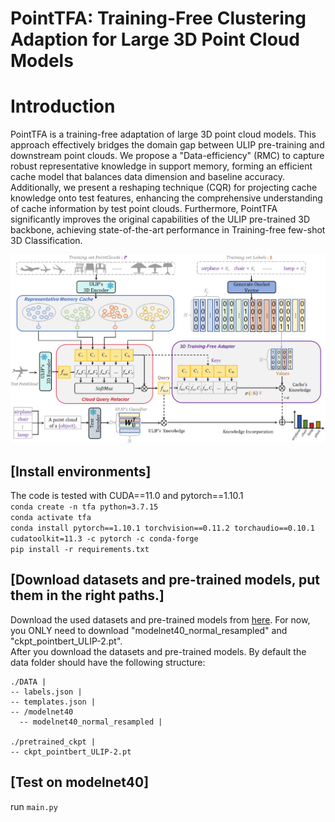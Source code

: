 # PointTFA: Training-Free Clustering Adaption for Large 3D Point Cloud Models

# Introduction
PointTFA is a training-free adaptation of large 3D point cloud models. This approach effectively bridges the domain gap between ULIP pre-training and downstream point clouds. We propose a "Data-efficiency" (RMC) to capture robust representative knowledge in support memory, forming an efficient cache model that balances data dimension and baseline accuracy. Additionally, we present a reshaping technique (CQR) for projecting cache knowledge onto test features, enhancing the comprehensive understanding of cache information by test point clouds. Furthermore, PointTFA significantly improves the original capabilities of the ULIP pre-trained 3D backbone, achieving state-of-the-art performance in Training-free few-shot 3D Classification.

<div align="center">
  <img width=900 src="framework.png"/>
</div>

## [Install environments]
The code is tested with CUDA==11.0 and pytorch==1.10.1\
```conda create -n tfa python=3.7.15``` \
```conda activate tfa``` \
```conda install pytorch==1.10.1 torchvision==0.11.2 torchaudio==0.10.1 cudatoolkit=11.3 -c pytorch -c conda-forge``` \
```pip install -r requirements.txt```

## [Download datasets and pre-trained models, put them in the right paths.]
Download the used datasets and pre-trained models from [here](https://console.cloud.google.com/storage/browser/sfr-ulip-code-release-research). For now, you ONLY need to download "modelnet40_normal_resampled" and "ckpt_pointbert_ULIP-2.pt". \
After you download the datasets and pre-trained models. By default the data folder should have the following structure:
```
./DATA |
-- labels.json |
-- templates.json |
-- /modelnet40
  -- modelnet40_normal_resampled |

./pretrained_ckpt |
-- ckpt_pointbert_ULIP-2.pt
```

## [Test on modelnet40] 
run ```main.py``` 
